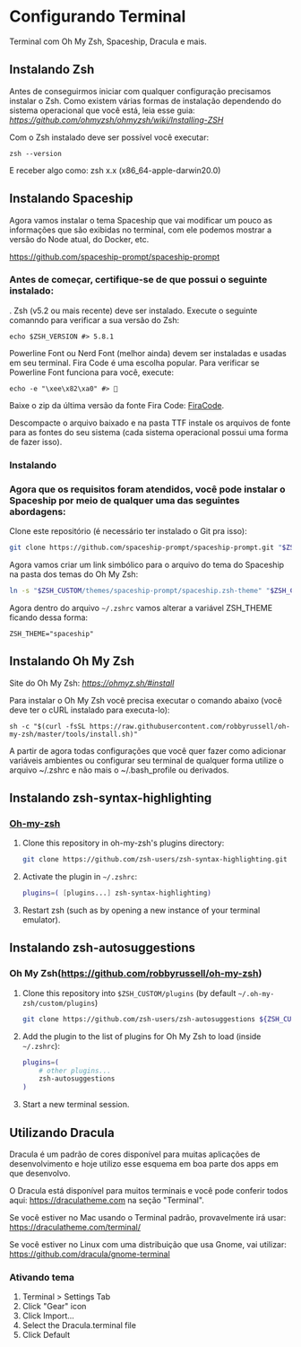# Configurando Terminal
Terminal com Oh My Zsh, Spaceship, Dracula e mais.


## Instalando Zsh

Antes de conseguirmos iniciar com qualquer configuração precisamos instalar o Zsh. Como existem várias formas de instalação dependendo do sistema operacional que você está, leia esse guia: <i>https://github.com/ohmyzsh/ohmyzsh/wiki/Installing-ZSH</i>

Com o Zsh instalado deve ser possível você executar:
```
zsh --version
```
E receber algo como: zsh x.x (x86_64-apple-darwin20.0)


## Instalando Spaceship

Agora vamos instalar o tema Spaceship que vai modificar um pouco as informações que são exibidas no terminal, com ele podemos mostrar a versão do Node atual, do Docker, etc.

https://github.com/spaceship-prompt/spaceship-prompt

### Antes de começar, certifique-se de que possui o seguinte instalado:

. Zsh (v5.2 ou mais recente) deve ser instalado. Execute o seguinte comanndo para verificar a sua versão do Zsh:

```
echo $ZSH_VERSION #> 5.8.1
```

Powerline Font ou Nerd Font (melhor ainda) devem ser instaladas e usadas em seu terminal. Fira Code é uma escolha popular. Para verificar se Powerline Font funciona para você, execute:

```
echo -e "\xee\x82\xa0" #> 
```

Baixe o zip da última versão da fonte Fira Code: [FiraCode](https://github.com/tonsky/FiraCode).

Descompacte o arquivo baixado e na pasta TTF instale os arquivos de fonte para as fontes do seu sistema (cada sistema operacional possui uma forma de fazer isso).

### Instalando

### Agora que os requisitos foram atendidos, você pode instalar o Spaceship por meio de qualquer uma das seguintes abordagens:

Clone este repositório (é necessário ter instalado o Git pra isso):

```bash
git clone https://github.com/spaceship-prompt/spaceship-prompt.git "$ZSH_CUSTOM/themes/spaceship-prompt" --depth=1
```

Agora vamos criar um link simbólico para o arquivo do tema do Spaceship na pasta dos temas do Oh My Zsh:

```bash
ln -s "$ZSH_CUSTOM/themes/spaceship-prompt/spaceship.zsh-theme" "$ZSH_CUSTOM/themes/spaceship.zsh-theme"
```

Agora dentro do arquivo `~/.zshrc` vamos alterar a variável ZSH_THEME ficando dessa forma:
```
ZSH_THEME="spaceship"
```


## Instalando Oh My Zsh

Site do Oh My Zsh: <i>https://ohmyz.sh/#install</i>

Para instalar o Oh My Zsh você precisa executar o comando abaixo (você deve ter o cURL instalado para executa-lo):

```
sh -c "$(curl -fsSL https://raw.githubusercontent.com/robbyrussell/oh-my-zsh/master/tools/install.sh)"
```

A partir de agora todas configurações que você quer fazer como adicionar variáveis ambientes ou configurar seu terminal de qualquer forma utilize o arquivo ~/.zshrc e não mais o ~/.bash_profile ou derivados.

## Instalando zsh-syntax-highlighting

### [Oh-my-zsh](https://github.com/robbyrussell/oh-my-zsh)

1. Clone this repository in oh-my-zsh's plugins directory:

    ```zsh
    git clone https://github.com/zsh-users/zsh-syntax-highlighting.git ${ZSH_CUSTOM:-~/.oh-my-zsh/custom}/plugins/zsh-syntax-highlighting
    ```

2. Activate the plugin in `~/.zshrc`:

    ```zsh
    plugins=( [plugins...] zsh-syntax-highlighting)
    ```

3. Restart zsh (such as by opening a new instance of your terminal emulator).

## Instalando zsh-autosuggestions

### Oh My Zsh(https://github.com/robbyrussell/oh-my-zsh)

1. Clone this repository into `$ZSH_CUSTOM/plugins` (by default `~/.oh-my-zsh/custom/plugins`)

    ```sh
    git clone https://github.com/zsh-users/zsh-autosuggestions ${ZSH_CUSTOM:-~/.oh-my-zsh/custom}/plugins/zsh-autosuggestions
    ```

2. Add the plugin to the list of plugins for Oh My Zsh to load (inside `~/.zshrc`):

    ```sh
    plugins=( 
        # other plugins...
        zsh-autosuggestions
    )
    ```

3. Start a new terminal session.


## Utilizando Dracula

Dracula é um padrão de cores disponível para muitas aplicações de desenvolvimento e hoje utilizo esse esquema em boa parte dos apps em que desenvolvo.

O Dracula está disponível para muitos terminais e você pode conferir todos aqui: https://draculatheme.com na seção "Terminal".

Se você estiver no Mac usando o Terminal padrão, provavelmente irá usar: https://draculatheme.com/terminal/

Se você estiver no Linux com uma distribuição que usa Gnome, vai utilizar: https://github.com/dracula/gnome-terminal

### Ativando tema
1. Terminal > Settings Tab
2. Click "Gear" icon
3. Click Import...
4. Select the Dracula.terminal file
5. Click Default

